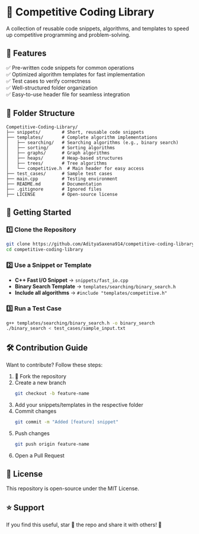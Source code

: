 # 🚀 Competitive Coding Library
A collection of reusable code snippets, algorithms, and templates to speed up competitive programming and problem-solving.

## 📌 Features
✅ Pre-written code snippets for common operations  
✅ Optimized algorithm templates for fast implementation  
✅ Test cases to verify correctness  
✅ Well-structured folder organization  
✅ Easy-to-use header file for seamless integration  

## 📂 Folder Structure
```
Competitive-Coding-Library/  
├── snippets/        # Short, reusable code snippets  
├── templates/       # Complete algorithm implementations  
│   ├── searching/   # Searching algorithms (e.g., binary search)  
│   ├── sorting/     # Sorting algorithms  
│   ├── graphs/      # Graph algorithms  
│   ├── heaps/       # Heap-based structures  
│   ├── trees/       # Tree algorithms  
│   └── competitive.h  # Main header for easy access  
├── test_cases/      # Sample test cases  
├── main.cpp         # Testing environment  
├── README.md        # Documentation  
├── .gitignore       # Ignored files  
├── LICENSE          # Open-source license  
```

## 🚀 Getting Started

### 1️⃣ Clone the Repository
```bash
git clone https://github.com/AdityaSaxena914/competitive-coding-library.git
cd competitive-coding-library
```

### 2️⃣ Use a Snippet or Template
- **C++ Fast I/O Snippet** → `snippets/fast_io.cpp`
- **Binary Search Template** → `templates/searching/binary_search.h`
- **Include all algorithms** → `#include "templates/competitive.h"`

### 3️⃣ Run a Test Case
```bash
g++ templates/searching/binary_search.h -o binary_search  
./binary_search < test_cases/sample_input.txt  
```

## 🛠️ Contribution Guide
Want to contribute? Follow these steps:
1. 🍴 Fork the repository  
2. Create a new branch  
   ```bash
   git checkout -b feature-name
   ```
3. Add your snippets/templates in the respective folder  
4. Commit changes  
   ```bash
   git commit -m "Added [feature] snippet"
   ```
5. Push changes  
   ```bash
   git push origin feature-name
   ```
6. Open a Pull Request  

## 📜 License
This repository is open-source under the MIT License.

## ⭐ Support
If you find this useful, star 🌟 the repo and share it with others! 🚀

